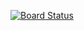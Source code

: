 [![Board Status](https://dev.azure.com/openmindconnect/97f1c952-28c5-44ce-b82d-433d9aa5236a/871d79a0-240e-4b73-8b43-a9433092cf80/_apis/work/boardbadge/3b267b17-b39c-4d97-8727-c25c496a156b)](https://dev.azure.com/openmindconnect/97f1c952-28c5-44ce-b82d-433d9aa5236a/_boards/board/t/871d79a0-240e-4b73-8b43-a9433092cf80/Microsoft.RequirementCategory)